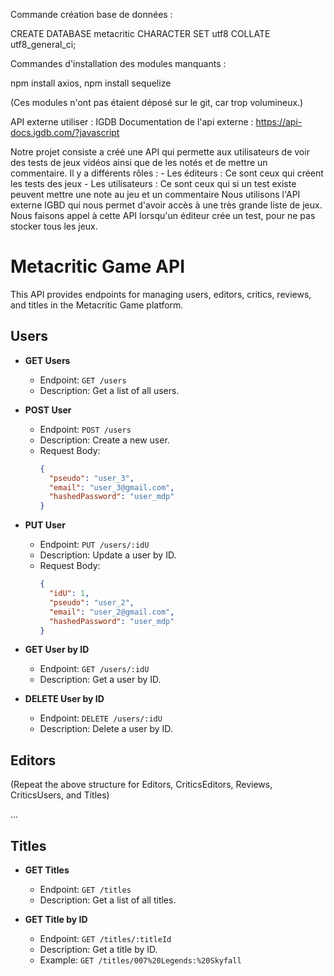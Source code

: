 Commande création base de données :

CREATE DATABASE metacritic
CHARACTER SET utf8
COLLATE utf8_general_ci;


Commandes d'installation des modules manquants : 

npm install axios,
npm install sequelize

(Ces modules n'ont pas étaient déposé sur le git, car trop volumineux.)


API externe utiliser : IGDB
Documentation de l'api externe : https://api-docs.igdb.com/?javascript

Notre projet consiste a créé une API qui permette aux utilisateurs de voir des tests de jeux vidéos ainsi que de les notés et de mettre un commentaire.
Il y a différents rôles : - Les éditeurs : Ce sont ceux qui créent les tests des jeux
                          - Les utilisateurs : Ce sont ceux qui si un test existe peuvent mettre une note au jeu et un commentaire
Nous utilisons l'API externe IGBD qui nous permet d'avoir accès à une très grande liste de jeux.
Nous faisons appel à cette API lorsqu'un éditeur crée un test, pour ne pas stocker tous les jeux.


# Metacritic Game API

This API provides endpoints for managing users, editors, critics, reviews, and titles in the Metacritic Game platform.

## Users

- **GET Users**
  - Endpoint: `GET /users`
  - Description: Get a list of all users.

- **POST User**
  - Endpoint: `POST /users`
  - Description: Create a new user.
  - Request Body:
    ```json
    {
      "pseudo": "user_3",
      "email": "user_3@gmail.com",
      "hashedPassword": "user_mdp"
    }
    ```

- **PUT User**
  - Endpoint: `PUT /users/:idU`
  - Description: Update a user by ID.
  - Request Body:
    ```json
    {
      "idU": 1,
      "pseudo": "user_2",
      "email": "user_2@gmail.com",
      "hashedPassword": "user_mdp"
    }
    ```

- **GET User by ID**
  - Endpoint: `GET /users/:idU`
  - Description: Get a user by ID.

- **DELETE User by ID**
  - Endpoint: `DELETE /users/:idU`
  - Description: Delete a user by ID.

## Editors

(Repeat the above structure for Editors, CriticsEditors, Reviews, CriticsUsers, and Titles)

...

## Titles

- **GET Titles**
  - Endpoint: `GET /titles`
  - Description: Get a list of all titles.

- **GET Title by ID**
  - Endpoint: `GET /titles/:titleId`
  - Description: Get a title by ID.
  - Example: `GET /titles/007%20Legends:%20Skyfall`
